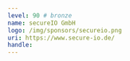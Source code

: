 ```yaml
---
level: 90 # bronze
name: secureIO GmbH
logo: /img/sponsors/secureio.png
uri: https://www.secure-io.de/
handle: 
---
```

